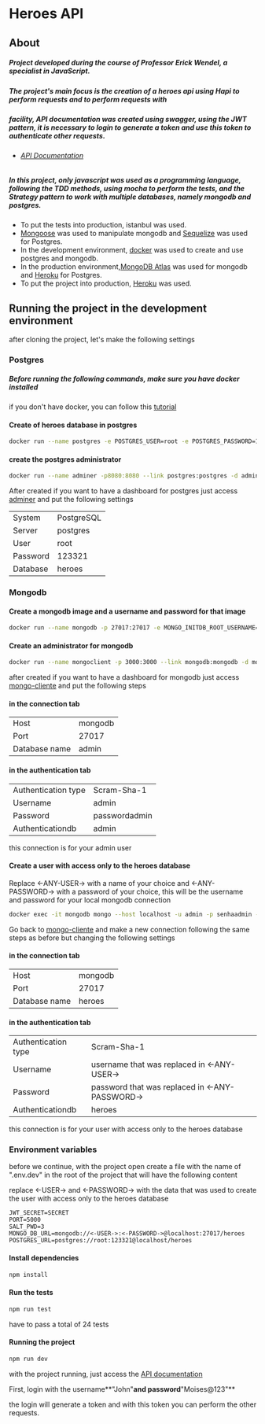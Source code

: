 # Heroes API

## About
#####  Project developed during the course of Professor Erick Wendel, a specialist in JavaScript.

##### The project's main focus is the creation of a heroes api using Hapi to perform requests and to perform requests with

##### facility, API documentation was created using swagger, using the JWT pattern, it is necessary to login to generate a token and use this token to authenticate other requests.

- ###### [API Documentation](https://cursonodebr-moises.herokuapp.com/documentation)

##### In this project, only javascript was used as a programming language, following the TDD methods, using mocha to perform the tests, and the Strategy pattern to work with multiple databases, namely mongodb and postgres.



- To put the tests into production, istanbul was used.
- [Mongoose](https://mongoosejs.com/) was used to manipulate mongodb and [Sequelize](https://sequelize.org/) was used for Postgres.
- In the development environment, [docker](https://www.docker.com/) was used to create and use postgres and mongodb.
- In the production environment,[MongoDB Atlas](https://www.mongodb.com/) was used for mongodb and [Heroku](https://www.heroku.com) for Postgres.
- To put the project into production, [Heroku](https://www.heroku.com) was used.

## Running the project in the development environment

after cloning the project, let's make the following settings

### Postgres

##### Before running the following commands, make sure you have docker installed

if you don't have docker, you can follow this [tutorial](https://www.youtube.com/watch?v=5nX8U8Fz5S0)

#### Create of heroes database in postgres
```bash
docker run --name postgres -e POSTGRES_USER=root -e POSTGRES_PASSWORD=123321 -e POSTGRES_DB=heroes -p 5432:5432 -d postgres
```

#### create the postgres administrator
```bash
docker run --name adminer -p8080:8080 --link postgres:postgres -d adminer
```
After created if you want to have a dashboard for postgres just access [adminer](http://localhost:8080/) and put the following settings

|||
| ------------- | ------------- |
| System  | PostgreSQL  |
| Server  | postgres  |
| User  | root  |
| Password  | 123321  |
| Database  | heroes  |

### Mongodb

#### Create a mongodb image and a username and password for that image
```bash
docker run --name mongodb -p 27017:27017 -e MONGO_INITDB_ROOT_USERNAME=admin -e MONGO_INITDB_ROOT_PASSWORD=passwordadmin -d mongo:4
```
#### Create an administrator for mongodb
```bash
docker run --name mongoclient -p 3000:3000 --link mongodb:mongodb -d mongoclient/mongoclient
```

after created if you want to have a dashboard for mongodb just access  [mongo-cliente](http://localhost:3000/) and put the following steps

#### in the connection tab

|||
| ------------- | ------------- |
| Host  | mongodb  |
| Port  | 27017  |
| Database name  | admin  |

#### in the authentication tab

|||
| ------------- | ------------- |
| Authentication type  | Scram-Sha-1  |
| Username  | admin  |
| Password  | passwordadmin  |
| Authenticationdb  | admin  |

this connection is for your admin user

#### Create a user with access only to the heroes database

Replace <-ANY-USER-> with a name of your choice and <-ANY-PASSWORD-> with a password of your choice, this will be the username and password for your local mongodb connection

```bash
docker exec -it mongodb mongo --host localhost -u admin -p senhaadmin -authenticationDatabase admin --eval "db.getSiblingDB('heroes').createUser({user:'<-ANY-USER->', pwd: '<-ANY-PASSWORD->', roles: [{role: 'readWrite', db: 'heroes'}]})"
```

Go back to [mongo-cliente](http://localhost:3000/) and make a new connection following the same steps as before but changing the following settings

#### in the connection tab

|||
| ------------- | ------------- |
| Host  | mongodb  |
| Port  | 27017  |
| Database name  | heroes  |

#### in the authentication tab

|||
| ------------- | ------------- |
| Authentication type  | Scram-Sha-1  |
| Username  | username that was replaced in <-ANY-USER->  |
| Password  | password that was replaced in <-ANY-PASSWORD->  |
| Authenticationdb  | heroes  |

this connection is for your user with access only to the heroes database

### Environment variables

before we continue, with the project open create a file with the name of ".env.dev" in the root of the project that will have the following content

replace <-USER-> and <-PASSWORD-> with the data that was used to create the user with access only to the heroes database

```
JWT_SECRET=SECRET
PORT=5000
SALT_PWD=3
MONGO_DB_URL=mongodb://<-USER->:<-PASSWORD->@localhost:27017/heroes
POSTGRES_URL=postgres://root:123321@localhost/heroes
```

#### Install dependencies

```bash
npm install
```

#### Run the tests
```bash
npm run test
```

have to pass a total of 24 tests

#### Running the project
```bash
npm run dev
```

with the project running, just access the [API documentation](localhost:5000/documentation)

First, login with the username**"John"**and password**"Moises@123"**

the login will generate a token and with this token you can perform the other requests.
